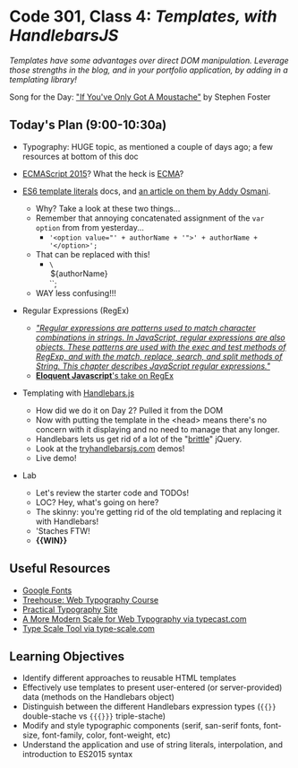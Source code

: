 # Code 301, Class 4: ***Templates, with HandlebarsJS***

*Templates have some advantages over direct DOM manipulation. Leverage those strengths in the blog, and in your portfolio application, by adding in a templating library!*

Song for the Day: ["If You've Only Got A Moustache"](http://www.stephen-foster-songs.com/foster012.htm) by Stephen Foster

## Today's Plan (9:00-10:30a)

- Typography: HUGE topic, as mentioned a couple of days ago; a few resources at bottom of this doc
- [ECMAScript 2015](http://www.ecma-international.org/ecma-262/6.0/)? What the heck is [ECMA](http://www.ecma-international.org/)?
- [ES6 template literals](https://developer.mozilla.org/en-US/docs/Web/JavaScript/Reference/Template_literals) docs, and [an article on them by Addy Osmani](https://developers.google.com/web/updates/2015/01/ES6-Template-Strings).
	- Why? Take a look at these two things...
	- Remember that annoying concatenated assignment of the `var option` from  from yesterday...
		- `'<option value="' + authorName + '">' + authorName + '</option>';`
	- That can be replaced with this!
		- `\`<option value="${authorName}">${authorName}</option>\``;
	- WAY less confusing!!!
- Regular Expressions (RegEx)
  - [*"Regular expressions are patterns used to match character combinations in strings. In JavaScript, regular expressions are also objects. These patterns are used with the exec and test methods of RegExp, and with the match, replace, search, and split methods of String. This chapter describes JavaScript regular expressions."*](https://developer.mozilla.org/en-US/docs/Web/JavaScript/Guide/Regular_Expressions)
  - [**Eloquent Javascript**'s take on RegEx](http://eloquentjavascript.net/09_regexp.html)
- Templating with [Handlebars.js](http://handlebarsjs.com/)
  - How did we do it on Day 2? Pulled it from the DOM
  - Now with putting the template in the \<head> means there's no concern with it displaying and no need to manage that any longer.
  - Handlebars lets us get rid of a lot of the "[brittle](http://lmgtfy.com/?q=brittle+code)" jQuery.
  - Look at the [tryhandlebarsjs.com](http://tryhandlebarsjs.com/) demos!
  - Live demo!

- Lab
	- Let's review the starter code and TODOs!
  	- LOC? Hey, what's going on here?
  	- The skinny: you're getting rid of the old templating and replacing it with Handlebars!
  	- 'Staches FTW!
  	- **{{WIN}}**

## Useful Resources
 - [Google Fonts](www.google.com/fonts)
 - [Treehouse: Web Typography Course](teamtreehouse.com/library/web-typography)
 - [Practical Typography Site](practicaltypography.com/)
 - [A More Modern Scale for Web Typography via typecast.com](typecast.com/blog/a-more-modern-scale-for-web-typography)
 - [Type Scale Tool via type-scale.com](type-scale.com)



## Learning Objectives

* Identify different approaches to reusable HTML templates
* Effectively use templates to present user-entered (or server-provided) data (methods on the Handlebars object)
* Distinguish between the different Handlebars expression types (`{{}}` double-stache vs `{{{}}}` triple-stache)
* Modify and style typographic components (serif, san-serif fonts, font-size, font-family, color, font-weight, etc)
* Understand the application and use of string literals, interpolation, and introduction to ES2015 syntax
